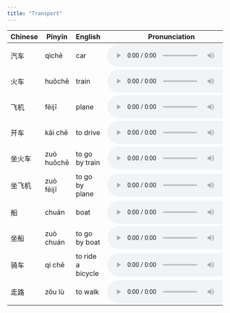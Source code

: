 ```yaml
---
title: "Transport"
---
```


 Chinese | Pīnyīn | English | Pronunciation
------------- | ------------- | ------------- | -------------
汽车|qìchē|car|<audio controls src="/assets/audio/transport/transport-01.wav" class="audio-control" />
火车|huǒchē|train|<audio controls src="/assets/audio/transport/transport-02.wav" class="audio-control" />
飞机|fēijī|plane|<audio controls src="/assets/audio/transport/transport-03.wav" class="audio-control" />
开车|kāi chē|to drive|<audio controls src="/assets/audio/transport/transport-04.wav" class="audio-control" />
坐火车|zuò huǒchē|to go by train|<audio controls src="/assets/audio/transport/transport-05.wav" class="audio-control" />
坐飞机|zuò fēijī|to go by plane|<audio controls src="/assets/audio/transport/transport-06.wav" class="audio-control" />
船|chuán|boat|<audio controls src="/assets/audio/transport/transport-07.wav" class="audio-control" />
坐船|zuò chuán|to go by boat|<audio controls src="/assets/audio/transport/transport-08.wav" class="audio-control" />
骑车|qí chē|to ride a bicycle|<audio controls src="/assets/audio/transport/transport-09.wav" class="audio-control" />
走路|zǒu lù|to walk|<audio controls src="/assets/audio/transport/transport-10.wav" class="audio-control" />
